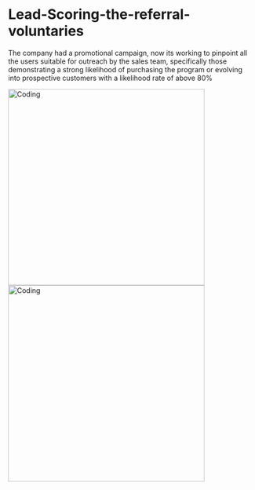 # Lead-Scoring-the-referral-voluntaries
The company had a promotional campaign, now its working to pinpoint all the users suitable for outreach by the sales team, specifically those demonstrating a strong likelihood of purchasing the program or evolving into prospective customers with a likelihood rate of above 80%

<img align="left" alt="Coding" width="400" src="https://y.yarn.co/5e2e2879-c2c4-4a7e-bb19-d3d884b97281_text.gif"> 

<img align="left" alt="Coding" width="400" src="https://global.discourse-cdn.com/smallgiantgames/original/3X/8/5/8507b3a2be8e3d02a7bf75cdb4264698aa5944dc.gif"> 
